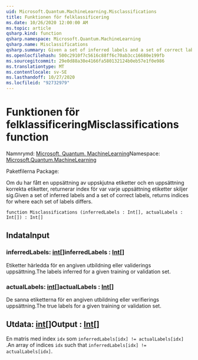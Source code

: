 ```yaml
---
uid: Microsoft.Quantum.MachineLearning.Misclassifications
title: Funktionen för felklassificering
ms.date: 10/26/2020 12:00:00 AM
ms.topic: article
qsharp.kind: function
qsharp.namespace: Microsoft.Quantum.MachineLearning
qsharp.name: Misclassifications
qsharp.summary: Given a set of inferred labels and a set of correct labels, returns indices for where each set of labels differs.
ms.openlocfilehash: 500c2910f7c5616c88ff6c70ab3cc16680e199fb
ms.sourcegitcommit: 29e0d88a30e4166fa580132124b0eb57e1f0e986
ms.translationtype: MT
ms.contentlocale: sv-SE
ms.lasthandoff: 10/27/2020
ms.locfileid: "92732979"
---
```

# <a name="misclassifications-function"></a><span data-ttu-id="4bb24-102">Funktionen för felklassificering</span><span class="sxs-lookup"><span data-stu-id="4bb24-102">Misclassifications function</span></span>

<span data-ttu-id="4bb24-103">Namnrymd: [Microsoft. Quantum. MachineLearning](xref:Microsoft.Quantum.MachineLearning)</span><span class="sxs-lookup"><span data-stu-id="4bb24-103">Namespace: [Microsoft.Quantum.MachineLearning](xref:Microsoft.Quantum.MachineLearning)</span></span>

<span data-ttu-id="4bb24-104">Paketfilerna [](https://nuget.org/packages/)</span><span class="sxs-lookup"><span data-stu-id="4bb24-104">Package: [](https://nuget.org/packages/)</span></span>


<span data-ttu-id="4bb24-105">Om du har fått en uppsättning av uppskjutna etiketter och en uppsättning korrekta etiketter, returnerar index för var varje uppsättning etiketter skiljer sig.</span><span class="sxs-lookup"><span data-stu-id="4bb24-105">Given a set of inferred labels and a set of correct labels, returns indices for where each set of labels differs.</span></span>

```qsharp
function Misclassifications (inferredLabels : Int[], actualLabels : Int[]) : Int[]
```


## <a name="input"></a><span data-ttu-id="4bb24-106">Indata</span><span class="sxs-lookup"><span data-stu-id="4bb24-106">Input</span></span>

### <a name="inferredlabels--int"></a><span data-ttu-id="4bb24-107">inferredLabels: [int](xref:microsoft.quantum.lang-ref.int)[]</span><span class="sxs-lookup"><span data-stu-id="4bb24-107">inferredLabels : [Int](xref:microsoft.quantum.lang-ref.int)[]</span></span>

<span data-ttu-id="4bb24-108">Etiketter härledda för en angiven utbildning eller validerings uppsättning.</span><span class="sxs-lookup"><span data-stu-id="4bb24-108">The labels inferred for a given training or validation set.</span></span>


### <a name="actuallabels--int"></a><span data-ttu-id="4bb24-109">actualLabels: [int](xref:microsoft.quantum.lang-ref.int)[]</span><span class="sxs-lookup"><span data-stu-id="4bb24-109">actualLabels : [Int](xref:microsoft.quantum.lang-ref.int)[]</span></span>

<span data-ttu-id="4bb24-110">De sanna etiketterna för en angiven utbildning eller verifierings uppsättning.</span><span class="sxs-lookup"><span data-stu-id="4bb24-110">The true labels for a given training or validation set.</span></span>



## <a name="output--int"></a><span data-ttu-id="4bb24-111">Utdata: [int](xref:microsoft.quantum.lang-ref.int)[]</span><span class="sxs-lookup"><span data-stu-id="4bb24-111">Output : [Int](xref:microsoft.quantum.lang-ref.int)[]</span></span>

<span data-ttu-id="4bb24-112">En matris med index `idx` som `inferredLabels[idx] != actualLabels[idx]` .</span><span class="sxs-lookup"><span data-stu-id="4bb24-112">An array of indices `idx` such that `inferredLabels[idx] != actualLabels[idx]`.</span></span>